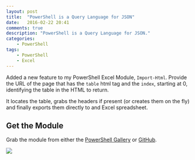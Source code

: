 ```yaml
---
layout: post
title:  "PowerShell is a Query Language for JSON"
date:   2016-02-22 20:41
comments: true
description: "PowerShell is a Query Language for JSON."
categories: 
    - PowerShell
tags: 
    - PowerShell
    - Excel
---
```


Added a new feature to my PowerShell Excel Module, `Import-Html`. Provide the URL of the page that has the `table` html tag and the `index`, starting at 0, identifying the table in the HTML to return.

It locates the table, grabs the headers if present (or creates them on the fly) and finally exports them directly to and Excel spreadsheet.

## Get the Module
Grab the module from either the [PowerShell Gallery](https://www.powershellgallery.com/packages/ImportExcel) or [GitHub](https://github.com/dfinke/ImportExcel).

![](https://raw.githubusercontent.com/dfinke/ImportExcel/master/images/ImportHtml.gif)